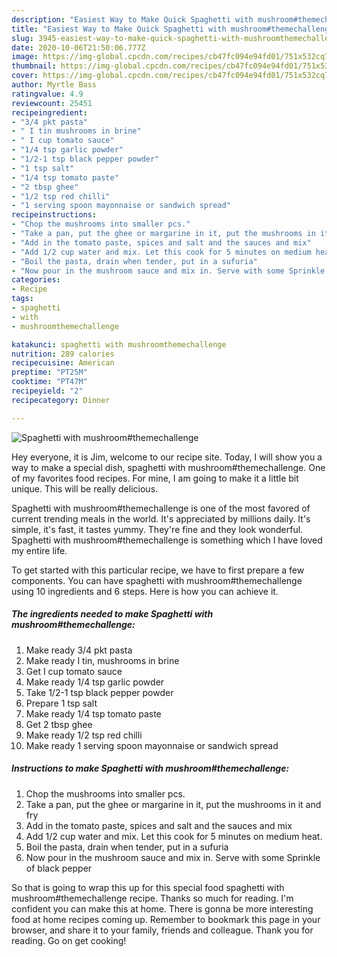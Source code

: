```yaml
---
description: "Easiest Way to Make Quick Spaghetti with mushroom#themechallenge"
title: "Easiest Way to Make Quick Spaghetti with mushroom#themechallenge"
slug: 3945-easiest-way-to-make-quick-spaghetti-with-mushroomthemechallenge
date: 2020-10-06T21:50:06.777Z
image: https://img-global.cpcdn.com/recipes/cb47fc094e94fd01/751x532cq70/spaghetti-with-mushroomthemechallenge-recipe-main-photo.jpg
thumbnail: https://img-global.cpcdn.com/recipes/cb47fc094e94fd01/751x532cq70/spaghetti-with-mushroomthemechallenge-recipe-main-photo.jpg
cover: https://img-global.cpcdn.com/recipes/cb47fc094e94fd01/751x532cq70/spaghetti-with-mushroomthemechallenge-recipe-main-photo.jpg
author: Myrtle Bass
ratingvalue: 4.9
reviewcount: 25451
recipeingredient:
- "3/4 pkt pasta"
- " I tin mushrooms in brine"
- " I cup tomato sauce"
- "1/4 tsp garlic powder"
- "1/2-1 tsp black pepper powder"
- "1 tsp salt"
- "1/4 tsp tomato paste"
- "2 tbsp ghee"
- "1/2 tsp red chilli"
- "1 serving spoon mayonnaise or sandwich spread"
recipeinstructions:
- "Chop the mushrooms into smaller pcs."
- "Take a pan, put the ghee or margarine in it, put the mushrooms in it and fry"
- "Add in the tomato paste, spices and salt and the sauces and mix"
- "Add 1/2 cup water and mix. Let this cook for 5 minutes on medium heat."
- "Boil the pasta, drain when tender, put in a sufuria"
- "Now pour in the mushroom sauce and mix in. Serve with some Sprinkle of black pepper"
categories:
- Recipe
tags:
- spaghetti
- with
- mushroomthemechallenge

katakunci: spaghetti with mushroomthemechallenge 
nutrition: 289 calories
recipecuisine: American
preptime: "PT25M"
cooktime: "PT47M"
recipeyield: "2"
recipecategory: Dinner

---
```



![Spaghetti with mushroom#themechallenge](https://img-global.cpcdn.com/recipes/cb47fc094e94fd01/751x532cq70/spaghetti-with-mushroomthemechallenge-recipe-main-photo.jpg)

Hey everyone, it is Jim, welcome to our recipe site. Today, I will show you a way to make a special dish, spaghetti with mushroom#themechallenge. One of my favorites food recipes. For mine, I am going to make it a little bit unique. This will be really delicious.

Spaghetti with mushroom#themechallenge is one of the most favored of current trending meals in the world. It's appreciated by millions daily. It's simple, it's fast, it tastes yummy. They're fine and they look wonderful. Spaghetti with mushroom#themechallenge is something which I have loved my entire life.




To get started with this particular recipe, we have to first prepare a few components. You can have spaghetti with mushroom#themechallenge using 10 ingredients and 6 steps. Here is how you can achieve it.

<!--inarticleads1-->

##### The ingredients needed to make Spaghetti with mushroom#themechallenge:

1. Make ready 3/4 pkt pasta
1. Make ready  I tin, mushrooms in brine
1. Get  I cup tomato sauce
1. Make ready 1/4 tsp garlic powder
1. Take 1/2-1 tsp black pepper powder
1. Prepare 1 tsp salt
1. Make ready 1/4 tsp tomato paste
1. Get 2 tbsp ghee
1. Make ready 1/2 tsp red chilli
1. Make ready 1 serving spoon mayonnaise or sandwich spread




<!--inarticleads2-->

##### Instructions to make Spaghetti with mushroom#themechallenge:

1. Chop the mushrooms into smaller pcs.
1. Take a pan, put the ghee or margarine in it, put the mushrooms in it and fry
1. Add in the tomato paste, spices and salt and the sauces and mix
1. Add 1/2 cup water and mix. Let this cook for 5 minutes on medium heat.
1. Boil the pasta, drain when tender, put in a sufuria
1. Now pour in the mushroom sauce and mix in. Serve with some Sprinkle of black pepper




So that is going to wrap this up for this special food spaghetti with mushroom#themechallenge recipe. Thanks so much for reading. I'm confident you can make this at home. There is gonna be more interesting food at home recipes coming up. Remember to bookmark this page in your browser, and share it to your family, friends and colleague. Thank you for reading. Go on get cooking!
